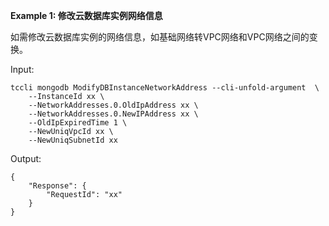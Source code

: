 **Example 1: 修改云数据库实例网络信息**

如需修改云数据库实例的网络信息，如基础网络转VPC网络和VPC网络之间的变换。

Input: 

```
tccli mongodb ModifyDBInstanceNetworkAddress --cli-unfold-argument  \
    --InstanceId xx \
    --NetworkAddresses.0.OldIpAddress xx \
    --NetworkAddresses.0.NewIPAddress xx \
    --OldIpExpiredTime 1 \
    --NewUniqVpcId xx \
    --NewUniqSubnetId xx
```

Output: 
```
{
    "Response": {
        "RequestId": "xx"
    }
}
```

